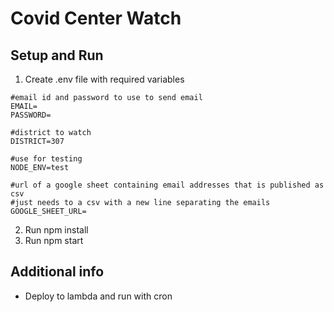 # Covid Center Watch

## Setup and Run

1.  Create .env file with required variables

```SHELL
#email id and password to use to send email
EMAIL=
PASSWORD=

#district to watch
DISTRICT=307

#use for testing
NODE_ENV=test

#url of a google sheet containing email addresses that is published as csv
#just needs to a csv with a new line separating the emails
GOOGLE_SHEET_URL=
```

2.  Run npm install
3.  Run npm start

## Additional info

- Deploy to lambda and run with cron





